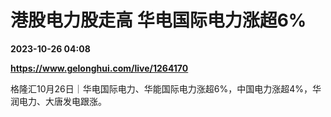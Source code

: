 # 港股电力股走高 华电国际电力涨超6%

**2023-10-26 04:08**

**https://www.gelonghui.com/live/1264170**

格隆汇10月26日｜华电国际电力、华能国际电力涨超6%，中国电力涨超4%，华润电力、大唐发电跟涨。